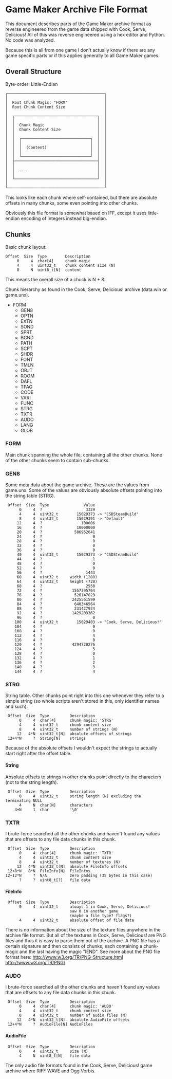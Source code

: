 Game Maker Archive File Format
==============================

This document describes parts of the Game Maker archive format as reverse
engineered from the game data shipped with Cook, Serve, Delicious! All of this
was reverse engineered using a hex editor and Python. No code was analyzed.

Because this is all from one game I don't actually know if there are any game
specific parts or if this applies generally to all Game Maker games.

Overall Structure
-----------------

Byte-order: Little-Endian

    ┌──────────────────────────────────────────┐
    │                                          │
    │  Root Chunk Magic: "FORM"                │
    │  Root Chunk Content Size                 │
    │                                          │
    │  ┌────────────────────────────────────┐  │
    │  │                                    │  │
    │  │  Chunk Magic                       │  │
    │  │  Chunk Content Size                │  │
    │  │                                    │  │
    │  │  ┌──────────────────────────────┐  │  │
    │  │  │                              │  │  │
    │  │  │  (Content)                   │  │  │
    │  │  │                              │  │  │
    │  │  └──────────────────────────────┘  │  │
    │  ├────────────────────────────────────┤  │
    │  │                                    │  │
    │  │  ...                               │  │
    │  │                                    │  │
    │  └────────────────────────────────────┘  │
    │                                          │
    └──────────────────────────────────────────┘

This looks like each chunk where self-contained, but there are absolute offsets
in many chunks, some even pointing into other chunks.

Obviously this file format is somewhat based on IFF, except it uses
little-endian encoding of integers instead big-endian.

Chunks
------

Basic chunk layout:

    Offset  Size  Type        Description
         0     4  char[4]     chunk magic
         4     4  uint32_t    chunk content size (N)
         8     N  uint8_t[N]  content

This means the overall size of a chuck is N + 8.
         
Chunk hierarchy as found in the Cook, Serve, Delicious! archive (data.win or
game.unx).
         
 * FORM
   - GEN8
   - OPTN
   - EXTN
   - SOND
   - SPRT
   - BGND
   - PATH
   - SCPT
   - SHDR
   - FONT
   - TMLN
   - OBJT
   - ROOM
   - DAFL
   - TPAG
   - CODE
   - VARI
   - FUNC
   - STRG
   - TXTR
   - AUDO
   - LANG
   - GLOB

### FORM

Main chunk spanning the whole file, containing all the other chunks. None of the
other chunks seem to contain sub-chunks.

### GEN8

Some meta data about the game archive. These are the values from game.unx. Some
of the values are obviously absolute offsets pointing into the string table
(STRG).

     Offset  Size  Type               Value
          0     4  ?                   3329
          4     4  uint32_t        15029373 -> "CSDSteamBuild"
          8     4  uint32_t        15029391 -> "Default"
         12     4  ?                 100006
         16     4  ?               10000000
         20     4  ?              586952641
         24     4  ?                      0
         28     4  ?                      0
         32     4  ?                      0
         36     4  ?                      0
         40     4  uint32_t        15029373 -> "CSDSteamBuild"
         44     4  ?                      1
         48     4  ?                      0
         52     4  ?                      0
         56     4  ?                   1443
         60     4  uint32_t     width (1280)
         64     4  uint32_t     height (720)
         68     4  ?                   2558
         72     4  ?             1557395764
         76     4  ?              526147823
         80     4  ?             2425561599
         84     4  ?              640346564
         88     4  ?              231427924
         92     4  ?             1429203362
         96     4  ?                      0
        100     4  uint32_t        15029403 -> "Cook, Serve, Delicious!"
        104     4  ?                      0
        108     4  ?                      0
        112     4  ?                      4
        116     4  ?                      0
        120     4  ?             4294720276
        124     4  ?                      5
        128     4  ?                      0
        132     4  ?                      1
        136     4  ?                      2
        140     4  ?                      3
        144     4  ?                      4

### STRG

String table. Other chunks point right into this one whenever they refer to a
simple string (so whole scripts aren't stored in this, only identifier names and
such).

     Offset  Size  Type         Description
          0     4  char[4]      chunk magic: 'STRG'
          4     4  uint32_t     chunk content size
          8     4  uint32_t     number of strings (N)
         12   4*N  uint32_t[N]  absolute offsets of strings
     12+4*N     ?  String[N]    strings

Because of the absolute offsets I wouldn't expect the strings to actually start
right after the offset table.
    
#### String

Absolute offsets to strings in other chunks point directly to the characters
(not to the string length).

     Offset  Size  Type         Description
          0     4  uint32_t     string length (N) excluding the terminating NULL
          4     N  char[N]      characters
        4+N     1  char         '\0'

### TXTR

I brute-force searched all the other chunks and haven't found any values that
are offsets to any file data chunks in this chunk.

     Offset  Size  Type         Description
          0     4  char[4]      chunk magic: 'TXTR'
          4     4  uint32_t     chunk content size
          8     4  uint32_t     number of textures (N)
         12   4*N  uint32_t[N]  absolute FileInfo offsets
     12+8*N   8*N  FileInfo[N]  FileInfos
    12+12*N     ?  N/A          zero padding (35 bytes in this case)
          ?     ?  uint8_t[?]   file data

#### FileInfo

     Offset  Size  Type         Description
          0     4  uint32_t     always 1 in Cook, Serve, Delicious!
                                saw 0 in another game
                                (maybe a file type? flags?)
          4     4  uint32_t     absolute offset of file data

There is no information about the size of the texture files anywhere in the
archive file format. But all of the textures in Cook, Serve, Delicious! are PNG
files and thus it is easy to parse them out of the archive. A PNG file has a
certain signature and then consists of chunks, each containing a chunk-magic and
the last having the magic "IEND". See more about the PNG file format here:
http://www.w3.org/TR/PNG-Structure.html
http://www.w3.org/TR/PNG/

### AUDO

I brute-force searched all the other chunks and haven't found any values that
are offsets to any file data chunks in this chunk.

     Offset  Size  Type         Description
          0     4  char[4]      chunk magic: 'AUDO'
          4     4  uint32_t     chunk content size
          8     4  uint32_t     number of audio files (N)
         12   4*N  uint32_t[N]  absolute AudioFile offsets
     12+4*N     ?  AudioFile[N] AudioFiles

#### AudioFile

     Offset  Size  Type         Description
          0     4  uint32_t     size (N)
          4     N  uint8_t[N]   file data

The only audio file formats found in the Cook, Serve, Delicious! game archive
where RIFF WAVE and Ogg Vorbis.
